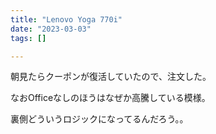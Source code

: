 ```yaml
---
title: "Lenovo Yoga 770i"
date: "2023-03-03"
tags: []

---
```


朝見たらクーポンが復活していたので、注文した。

なおOfficeなしのほうはなぜか高騰している模様。

裏側どういうロジックになってるんだろう。。
